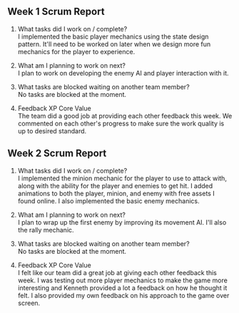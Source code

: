 ## Week 1 Scrum Report

1) What tasks did I work on / complete?<br>
I implemented the basic player mechanics using the state design pattern. It'll need to be worked on later when we design more fun mechanics for the player to experience.

2) What am I planning to work on next?<br>
I plan to work on developing the enemy AI and player interaction with it.

3) What tasks are blocked waiting on another team member?<br>
No tasks are blocked at the moment.

4) Feedback XP Core Value<br>
The team did a good job at providing each other feedback this week. We commented on each other's progress to make sure the work quality is up to desired standard.

## Week 2 Scrum Report

1) What tasks did I work on / complete?<br>
I implemented the minion mechanic for the player to use to attack with, along with the ability for the player and enemies to get hit. I added animations to both the player, minion, and enemy with free assets I found online. I also implemented the basic enemy mechanics. 

2) What am I planning to work on next?<br>
I plan to wrap up the first enemy by improving its movement AI. I'll also the rally mechanic.

3) What tasks are blocked waiting on another team member?<br>
No tasks are blocked at the moment.

4) Feedback XP Core Value<br>
I felt like our team did a great job at giving each other feedback this week. I was testing out more player mechanics to make the game more interesting and Kenneth provided a lot a feedback on how he thought it felt. I also provided my own feedback on his approach to the game over screen.
